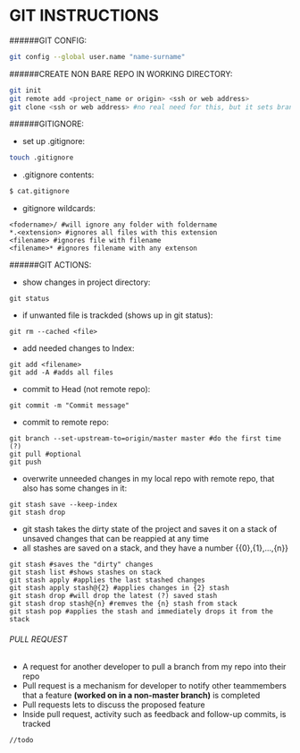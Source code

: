 GIT INSTRUCTIONS
================

######GIT CONFIG:

```bash
git config --global user.name "name-surname"
```

######CREATE NON BARE REPO IN WORKING DIRECTORY:

```bash
git init
git remote add <project_name or origin> <ssh or web address>
git clone <ssh or web address> #no real need for this, but it sets branch tracking automatically
```
######GITIGNORE:

* set up .gitignore:

```bash
touch .gitignore
```
* .gitignore contents:

```bash
$ cat.gitignore
```
* gitignore wildcards:

```
<fodername>/ #will ignore any folder with foldername
*.<extension> #ignores all files with this extension
<filename> #ignores file with filename
<filename>* #ignores filename with any extenson
```
######GIT ACTIONS:

* show changes in project directory:

```
git status
```
* if unwanted file is trackded (shows up in git status):

```
git rm --cached <file>
```
* add needed changes to Index:

```
git add <filename>
git add -A #adds all files
```

* commit to Head (not remote repo):

```
git commit -m "Commit message"
```

* commit to remote repo:

```
git branch --set-upstream-to=origin/master master #do the first time (?)
git pull #optional
git push
```

* overwrite unneeded changes in my local repo with remote repo, that also has some changes in it:

```
git stash save --keep-index
git stash drop
```
* git stash takes the dirty state of the project and saves it on a stack of unsaved changes that can be reappied at any time
* all stashes are saved on a stack, and they have a number {{0},{1},...,{n}}
```
git stash #saves the "dirty" changes
git stash list #shows stashes on stack
git stash apply #applies the last stashed changes
git stash apply stash@{2} #applies changes in {2} stash
git stash drop #will drop the latest (?) saved stash
git stash drop stash@{n} #remves the {n} stash from stack
git stash pop #applies the stash and immediately drops it from the stack
```
###### PULL REQUEST
* A request for another developer to pull a branch from my repo into their repo
* Pull request is a mechanism for developer to notify other teammembers that a feature **(worked on in a non-master branch)** is completed
* Pull requests lets to discuss the proposed feature
* Inside pull request, activity such as feedback and follow-up commits, is tracked
```
//todo
```

